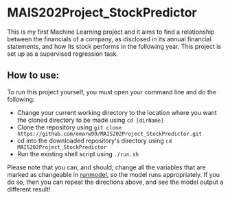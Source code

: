 # MAIS202Project_StockPredictor
This is my first Machine Learning project and it aims to find a relationship between the financials of a company, as disclosed in its annual financial statements, and how its stock performs in the following year. This project is set up as a supervised regression task.
## How to use:
To run this project yourself, you must open your command line and do the following:
- Change your current working directory to the location where you want the cloned directory to be made using `cd [dirName]`
- Clone the repository using `git clone https://github.com/omarw99/MAIS202Project_StockPredictor.git`
- cd into the downloaded repository's directory using `cd MAIS202Project_StockPredictor`
- Run the existing shell script using `./run.sh`

Please note that you can, and should, change all the variables that are marked as changeable in [runmodel](deliverable4_runmodel.py), so the model runs appropriately. If you do so, then you can repeat the directions above, and see the model output a different result!